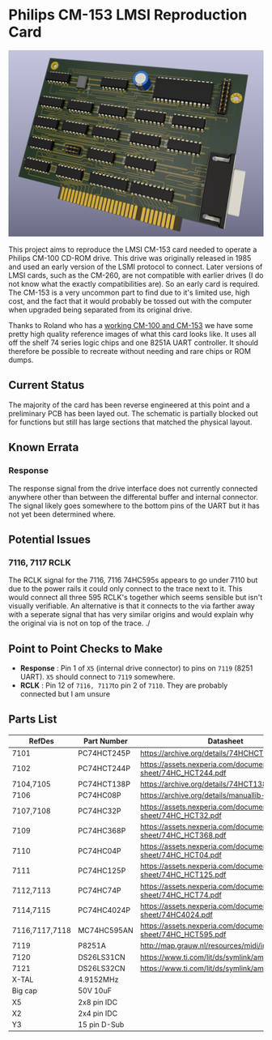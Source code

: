  # Philips CM-153 LMSI Reproduction Card

![A 3d render of the board](card-render-partial.png "A render of the clone PCB")
 
This project aims to reproduce the LMSI CM-153 card needed to operate a Philips CM-100 CD-ROM drive. This drive was originally released in 1985 and used an early version of the LSMI protocol to connect. Later versions of LMSI cards, such as the CM-260, are not compatible with earlier drives (I do not know what the exactly compatibilities are). So an early card is required. The CM-153 is a very uncommon part to find due to it's limited use, high cost, and the fact that it would probably be tossed out with the computer when upgraded being separated from its original drive.

Thanks to Roland who has a [working CM-100 and CM-153](https://www.youtube.com/watch?v=fj-uSWg0LOY) we have some pretty high quality reference images of what this card looks like. It uses all off the shelf 74 series logic chips and one 8251A UART controller. It should therefore be possible to recreate without needing and rare chips or ROM dumps.

## Current Status

The majority of the card has been reverse engineered at this point and a preliminary PCB has been layed out. The schematic is partially blocked out for functions but still has large sections that matched the physical layout.

## Known Errata

### Response

The response signal from the drive interface does not currently connected anywhere other than between the differental buffer and internal connector. The signal likely goes somewhere to the bottom pins of the UART but it has not yet been determined where.

## Potential Issues

### 7116, 7117 RCLK

The RCLK signal for the 7116, 7116 74HC595s appears to go under 7110 but due to the power rails it could only connect to the trace next to it. This would connect all three 595 RCLK's together which seems sensible but isn't visually verifiable. An alternative is that it connects to the via farther away with a seperate signal that has very similar origins and would explain why the original via is not on top of the trace.
./
## Point to Point Checks to Make

 - **Response** : Pin 1 of `X5` (internal drive connector) to pins on `7119` (8251 UART). `X5` should connect to `7119` somewhere.
 - **RCLK** : Pin 12 of `7116, 7117`to pin 2 of `7110`. They are probably connected but I am unsure

## Parts List
|RefDes|Part Number| Datasheet|
--- | --- | ---|
|7101|PC74HCT245P|https://archive.org/details/74HCHCT245|
|7102|PC74HCT244P|https://assets.nexperia.com/documents/data-sheet/74HC_HCT244.pdf|
|7104,7105|PC74HCT138P|https://archive.org/details/74HCT138|
|7106|PC74HC08P|https://archive.org/details/manuallib-id-2654066|
|7107,7108|PC74HC32P|https://assets.nexperia.com/documents/data-sheet/74HC_HCT32.pdf|
|7109|PC74HC368P|https://assets.nexperia.com/documents/data-sheet/74HC_HCT368.pdf|
|7110|PC74HC04P|https://assets.nexperia.com/documents/data-sheet/74HC_HCT04.pdf|
|7111|PC74HC125P|https://assets.nexperia.com/documents/data-sheet/74HC_HCT125.pdf|
|7112,7113|PC74HC74P|https://assets.nexperia.com/documents/data-sheet/74HC_HCT74.pdf|
|7114,7115|PC74HC4024P|https://assets.nexperia.com/documents/data-sheet/74HC4024.pdf|
|7116,7117,7118|MC74HC595AN|https://assets.nexperia.com/documents/data-sheet/74HC_HCT595.pdf|
|7119|P8251A|http://map.grauw.nl/resources/midi/intel_8251.pdf|
|7120|DS26LS31CN|https://www.ti.com/lit/ds/symlink/am26ls31.pdf|
|7121|DS26LS32CN|https://www.ti.com/lit/ds/symlink/am26ls32am.pdf|
|X-TAL|4.9152MHz||
|Big cap|50V 10uF||
|X5|2x8 pin IDC||
|X2|2x4 pin IDC||
|Y3|15 pin D-Sub||
